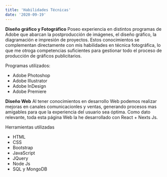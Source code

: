 ```yaml
---
title: 'Habilidades Técnicas'
date: '2020-09-19'
---
```


**Diseño gráfico y Fotográfico**
Poseo experiencia en distintos programas de Adobe que abarcan la postproducción de imágenes, el diseño gráfico, la diagramación e impresión de proyectos. Estos conocimientos se complementan directamente con mis habilidades en técnica fotográfica, lo que me otroga competencias suficientes para gestionar todo el proceso de producción de gráficos publicitarios.

Programas utilizados:

- Adobe Photoshop
- Adobe Illustrator
- Adobe InDesign
- Adobe Premiere

**Diseño Web**
Al tener conocimientos en desarrollo Web podemos realizar mejoras en canales comunicacionles y ventas, generando procesos mas amigables para que la experiencia del usuario sea óptima. Como dato relevante, toda esta página Web la he desarrollado con React + Nexts Js.

Herramientas utilizadas

- HTML
- CSS
- Bootstrap
- JavaScript
- JQuery
- Node Js
- SQL y MongoDB